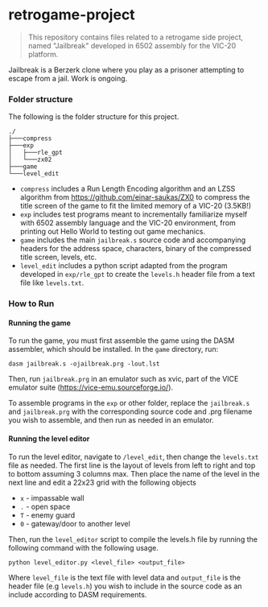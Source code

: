 # retrogame-project

> This repository contains files related to a retrogame side project, named "Jailbreak" developed in 6502 assembly for the VIC-20 platform.

Jailbreak is a Berzerk clone where you play as a prisoner attempting to escape from a jail. Work is ongoing.

### Folder structure
The following is the folder structure for this project.
```
./
├───compress
├───exp
│   ├───rle_gpt
│   └───zx02
├───game
└───level_edit
```

- `compress` includes a Run Length Encoding algorithm and an LZSS algorithm from https://github.com/einar-saukas/ZX0 to compress the title screen of the game to fit the limited memory of a VIC-20 (3.5KB!)
- `exp` includes test programs meant to incrementally familiarize myself with 6502 assembly language and the VIC-20 environment, from printing out Hello World to testing out game mechanics.
- `game` includes the main `jailbreak.s` source code and accompanying headers for the address space, characters, binary of the compressed title screen, levels, etc.  
- `level_edit` includes a python script adapted from the program developed in `exp/rle_gpt` to create the `levels.h` header file from a text file like `levels.txt`.

### How to Run

#### Running the game

To run the game, you must first assemble the game using the DASM assembler, which should be installed. In the `game` directory, run:
```
dasm jailbreak.s -ojailbreak.prg -lout.lst
```
Then, run `jailbreak.prg` in an emulator such as xvic, part of the VICE emulator suite (https://vice-emu.sourceforge.io/).

To assemble programs in the `exp` or other folder, replace the `jailbreak.s` and `jailbreak.prg` with the corresponding source code and .prg filename you wish to assemble, and then run as needed in an emulator.

#### Running the level editor 

To run the level editor, navigate to `/level_edit`, then change the `levels.txt` file as needed. The first line is the layout of levels from left to right and top to bottom assuming 3 columns max. Then place the name of the level in the next line and edit a 22x23 grid with the following objects
- `x` - impassable wall
- `.` - open space
- `T` - enemy guard
- `0` - gateway/door to another level

Then, run the `level_editor` script to compile the levels.h file by running the following command with the following usage.

```
python level_editor.py <level_file> <output_file>
```
Where `level_file` is the text file with level data and `output_file` is the header file (e.g `levels.h`) you wish to include in the source code as an include according to DASM requirements.
